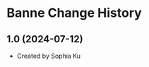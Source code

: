 Banne Change History
====================

1.0 (2024-07-12)
----------------
* Created by Sophia Ku
